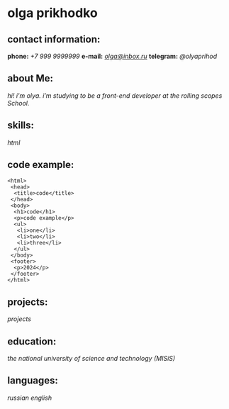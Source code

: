 # **olga prikhodko**

## **contact information:**

**phone:** *+7 999 9999999*
**e-mail:** *olga@inbox.ru*
**telegram:** *@olyaprihod*


## **about Me:**

*hi! i'm olya. i’m studying to be a front-end developer at the rolling scopes School.*


## **skills:**

*html*


## **code example:**

```
<html>
 <head>
  <title>code</title>
 </head>
 <body>
  <h1>code</h1>
  <p>code example</p>
  <ul>
   <li>one</li>
   <li>two</li>
   <li>three</li>
  </ul> 
 </body>
 <footer>
  <p>2024</p>
 </footer>
</html> 
```


## projects:

*projects*


## **education:** 

*the national university of science and technology (MISiS)*


## **languages:**

*russian*
*english*
